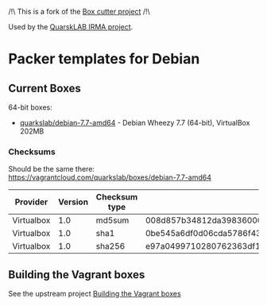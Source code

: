 /!\ This is a fork of the [Box cutter project](https://github.com/boxcutter/debian) /!\


Used by the [QuarskLAB IRMA project](http://irma.quarkslab.com/).


# Packer templates for Debian

## Current Boxes

64-bit boxes:

* [quarkslab/debian-7.7-amd64](https://vagrantcloud.com/quarkslab/boxes/debian-7.7-amd64) - Debian Wheezy 7.7 (64-bit), VirtualBox 202MB


### Checksums

Should be the same there:  https://vagrantcloud.com/quarkslab/boxes/debian-7.7-amd64

| Provider   | Version | Checksum type | Value                                                            |
| ---------- | ------- | ------------- | ---------------------------------------------------------------- |
| Virtualbox | 1.0     | md5sum        | 008d857b34812da398360001d701e0ed                                 |
| Virtualbox | 1.0     | sha1          | 0be545a6df0d06cda5786f43c8e292f81ed9e305                         |
| Virtualbox | 1.0     | sha256        | e97a0499710280762363df1189d1fabb3d43238bf5d45c0444b246e8e0cd7698 |


## Building the Vagrant boxes

See the upstream project [Building the Vagrant boxes](https://github.com/boxcutter/debian#building-the-vagrant-boxes)
